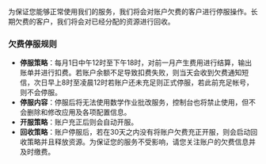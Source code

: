 为保证您能够正常使用我们的服务，我们将会对账户欠费的客户进行停服操作。长期欠费的客户，我们将会对已经分配的资源进行回收。    

### 欠费停服规则

- **停服策略**：每月1日中午12时至下午18时，对前一月产生费用进行结算，输出账单并进行扣费。若账户余额不足导致扣费失败，则当天会收到欠费通知短信，次日早上8时至凌晨12时若账户还未充足则正式停服，若此前充足帐号，则不会停服。
- **停服内容**：停服后将无法使用数学作业批改服务，控制台也将禁止使用，但不会删除和修改应用及各项配置信息。
- **开服策略**：账户充正后则会自动开服。
- **回收策略**：账户停服后，若在30天之内没有将账户欠费充正开服，则会启动回收策略并且释放资源。为保证您的服务不受影响，请您关注账户的欠费信息并及时缴费。

